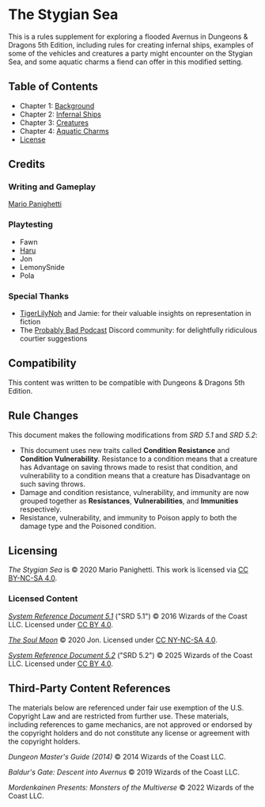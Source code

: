 # The Stygian Sea

This is a rules supplement for exploring a flooded Avernus in Dungeons & Dragons 5th Edition, including rules for creating infernal ships, examples of some of the vehicles and creatures a party might encounter on the Stygian Sea, and some aquatic charms a fiend can offer in this modified setting.

## Table of Contents

- Chapter 1: [Background](ch-1-background.md)
- Chapter 2: [Infernal Ships](ch-2-infernal-ships.md)
- Chapter 3: [Creatures](ch-3-creatures.md)
- Chapter 4: [Aquatic Charms](ch-4-aquatic-charms.md)
- [License](LICENSE.md)

## Credits

### Writing and Gameplay

[Mario Panighetti](https://mario.panighetti.net)

### Playtesting

- Fawn
- [Haru](https://twitter.com/200dollarHaru)
- Jon
- LemonySnide
- Pola

### Special Thanks

- [TigerLilyNoh](https://tigerlilynoh.tumblr.com) and Jamie: for their valuable insights on representation in fiction
- The [Probably Bad Podcast](https://probablybadrpgideas.tumblr.com/podcastfaq) Discord community: for delightfully ridiculous courtier suggestions

## Compatibility

This content was written to be compatible with Dungeons & Dragons 5th Edition.

## Rule Changes

This document makes the following modifications from _SRD 5.1_ and _SRD 5.2_:

- This document uses new traits called **Condition Resistance** and **Condition Vulnerability**. Resistance to a condition means that a creature has Advantage on saving throws made to resist that condition, and vulnerability to a condition means that a creature has Disadvantage on such saving throws.
- Damage and condition resistance, vulnerability, and immunity are now grouped together as **Resistances**, **Vulnerabilities**, and **Immunities** respectively.
- Resistance, vulnerability, and immunity to Poison apply to both the damage type and the Poisoned condition.

## Licensing

_The Stygian Sea_ is © 2020 Mario Panighetti. This work is licensed via [CC BY-NC-SA 4.0](https://creativecommons.org/licenses/by-nc-sa/4.0/legalcode).

### Licensed Content

_[System Reference Document 5.1](https://dndbeyond.com/srd)_ ("SRD 5.1") © 2016 Wizards of the Coast LLC. Licensed under [CC BY 4.0](https://creativecommons.org/licenses/by/4.0/legalcode).

_[The Soul Moon](https://github.com/Jmanrules007/Soul-Moon)_ © 2020 Jon. Licensed under [CC NY-NC-SA 4.0](https://creativecommons.org/licenses/by-nc-sa/4.0/legalcode).

_[System Reference Document 5.2](https://www.dndbeyond.com/srd)_ ("SRD 5.2") © 2025 Wizards of the Coast LLC. Licensed under [CC BY 4.0](https://creativecommons.org/licenses/by/4.0/legalcode).

## Third-Party Content References

The materials below are referenced under fair use exemption of the U.S. Copyright Law and are restricted from further use. These materials, including references to game mechanics, are not approved or endorsed by the copyright holders and do not constitute any license or agreement with the copyright holders.

_Dungeon Master's Guide (2014)_ © 2014 Wizards of the Coast LLC.

_Baldur's Gate: Descent into Avernus_ © 2019 Wizards of the Coast LLC.

_Mordenkainen Presents: Monsters of the Multiverse_ © 2022 Wizards of the Coast LLC.
